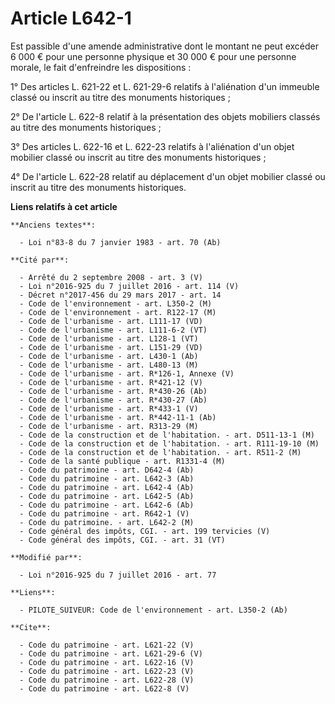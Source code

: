 # Article L642-1

Est passible d'une amende administrative dont le montant ne peut excéder 6 000 € pour une personne physique et 30 000 € pour
une personne morale, le fait d'enfreindre les dispositions : 

1° Des articles L. 621-22 et L. 621-29-6 relatifs à l'aliénation d'un immeuble classé ou inscrit au titre des monuments
historiques ; 

2° De l'article L. 622-8 relatif à la présentation des objets mobiliers classés au titre des monuments historiques ; 

3° Des articles L. 622-16 et L. 622-23 relatifs à l'aliénation d'un objet mobilier classé ou inscrit au titre des monuments
historiques ; 

4° De l'article L. 622-28 relatif au déplacement d'un objet mobilier classé ou inscrit au titre des monuments historiques.

**Liens relatifs à cet article**

	**Anciens textes**:

	  - Loi n°83-8 du 7 janvier 1983 - art. 70 (Ab)

	**Cité par**:

	  - Arrêté du 2 septembre 2008 - art. 3 (V)
	  - Loi n°2016-925 du 7 juillet 2016 - art. 114 (V)
	  - Décret n°2017-456 du 29 mars 2017 - art. 14
	  - Code de l'environnement - art. L350-2 (M)
	  - Code de l'environnement - art. R122-17 (M)
	  - Code de l'urbanisme - art. L111-17 (VD)
	  - Code de l'urbanisme - art. L111-6-2 (VT)
	  - Code de l'urbanisme - art. L128-1 (VT)
	  - Code de l'urbanisme - art. L151-29 (VD)
	  - Code de l'urbanisme - art. L430-1 (Ab)
	  - Code de l'urbanisme - art. L480-13 (M)
	  - Code de l'urbanisme - art. R*126-1, Annexe (V)
	  - Code de l'urbanisme - art. R*421-12 (V)
	  - Code de l'urbanisme - art. R*430-26 (Ab)
	  - Code de l'urbanisme - art. R*430-27 (Ab)
	  - Code de l'urbanisme - art. R*433-1 (V)
	  - Code de l'urbanisme - art. R*442-11-1 (Ab)
	  - Code de l'urbanisme - art. R313-29 (M)
	  - Code de la construction et de l'habitation. - art. D511-13-1 (M)
	  - Code de la construction et de l'habitation. - art. R111-19-10 (M)
	  - Code de la construction et de l'habitation. - art. R511-2 (M)
	  - Code de la santé publique - art. R1331-4 (M)
	  - Code du patrimoine - art. D642-4 (Ab)
	  - Code du patrimoine - art. L642-3 (Ab)
	  - Code du patrimoine - art. L642-4 (Ab)
	  - Code du patrimoine - art. L642-5 (Ab)
	  - Code du patrimoine - art. L642-6 (Ab)
	  - Code du patrimoine - art. R642-1 (V)
	  - Code du patrimoine. - art. L642-2 (M)
	  - Code général des impôts, CGI. - art. 199 tervicies (V)
	  - Code général des impôts, CGI. - art. 31 (VT)

	**Modifié par**:

	  - Loi n°2016-925 du 7 juillet 2016 - art. 77

	**Liens**:

	  - PILOTE_SUIVEUR: Code de l'environnement - art. L350-2 (Ab)

	**Cite**:

	  - Code du patrimoine - art. L621-22 (V)
	  - Code du patrimoine - art. L621-29-6 (V)
	  - Code du patrimoine - art. L622-16 (V)
	  - Code du patrimoine - art. L622-23 (V)
	  - Code du patrimoine - art. L622-28 (V)
	  - Code du patrimoine - art. L622-8 (V)
